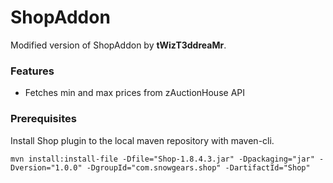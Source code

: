 # ShopAddon

Modified version of ShopAddon by **tWizT3ddreaMr**. 
### Features
- Fetches min and max prices from zAuctionHouse API
### Prerequisites
Install Shop plugin to the local maven repository with maven-cli. 
```
mvn install:install-file -Dfile="Shop-1.8.4.3.jar" -Dpackaging="jar" -Dversion="1.0.0" -DgroupId="com.snowgears.shop" -DartifactId="Shop"
```